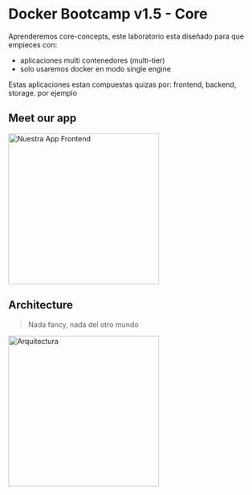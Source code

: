 # Docker Bootcamp v1.5 - Core

Aprenderemos core-concepts, este laboratorio esta diseñado para que empieces con:

- aplicaciones multi contenedores (multi-tier)
- solo usaremos docker en modo single engine

Estas aplicaciones estan compuestas quizas por: frontend, backend, storage. por ejemplo


## Meet our app

<img src="(./assets/ourapp.png" class="center" alt="Nuestra App Frontend" style="width:300px;">


## Architecture

> Nada fancy, nada del otro mundo

<img src="(./assets/architecture.png" class="center" alt="Arquitectura" style="width:300px;">



